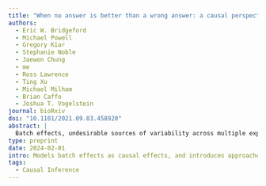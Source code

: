 ```yaml
---
title: "When no answer is better than a wrong answer: a causal perspective on batch effects"
authors:
  - Eric W. Bridgeford
  - Michael Powell
  - Gregory Kiar
  - Stephanie Noble
  - Jaewon Chung
  - me
  - Ross Lawrence
  - Ting Xu
  - Michael Milham
  - Brian Caffo
  - Joshua T. Vogelstein
journal: bioRxiv
doi: "10.1101/2021.09.03.458920"
abstract: |
  Batch effects, undesirable sources of variability across multiple experiments, present significant challenges for scientific and clinical discoveries. Batch effects can (i) produce spurious signals and/or (ii) obscure genuine signals, contributing to the ongoing reproducibility crisis. Because batch effects are typically modeled as classical statistical effects, they often cannot differentiate between sources of variability, which leads them to erroneously conclude batch effects are present (or not). We formalize batch effects as causal effects, and introduce algorithms leveraging causal machinery, to address these concerns. Simulations illustrate that when non-causal methods provide the wrong answer, our methods either produce more accurate answers or “no answer”, meaning they assert the data are an inadequate to confidently conclude on the presence of a batch effect. Applying our causal methods to a 27 neuroimaging datasets yields qualitatively similar results: in situations where it is unclear whether batch effects are present, non-causal methods confidently identify (or fail to identify) batch effects, whereas our causal methods assert that it is unclear whether there are batch effects or not. This work therefore provides a causal framework for understanding the potential capabilities and limitations of analysis of multi-site data.
type: preprint
date: 2024-02-01
intro: Models batch effects as causal effects, and introduces approaches that leverage causal machinery to mitigate these effects.
tags:
  - Causal Inference
---
```


